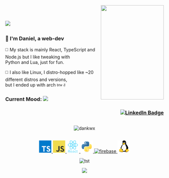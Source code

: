 <div>
  <img align="right" img src="https://i.pinimg.com/474x/c4/f8/65/c4f865fe2496989d02a2969500a7fd4f--anime-boys-computers.jpg" width="200" height="300">
  
</div>
<h1><img src="https://i.imgur.com/L5k4dFw.gif"</h2>
<h3>🤭 I'm Daniel, a web-dev</h3>
<p>◻️  My stack is mainly React, TypeScript and Node.js but I like tweaking with </br>
Python and Lua, just for fun.
</p>
<p>◻️  I also like Linux, I distro-hopped like ~20 different distros and versions, </br>
but I ended up with arch <sub><sup>btw ✌️</sup></sub>
</p>



<h3>Current Mood:  <img height="20" src="https://moods.imood.com/display/uname-cinderpeach/bg-fdaebf/imood.gif" /> <h3/>
  <p align="right">
<a align="right" href="https://www.linkedin.com/in/daniel-kondlatsch/">
    <img src="https://img.shields.io/badge/LinkedIn-blue?style=for-the-badge&logo=linkedin&logoColor=white" alt="LinkedIn Badge"/>
  </a>
  </p>

##




<p align="center"><img align="center" src="https://github-readme-stats.vercel.app/api/top-langs?username=dankwx&show_icons=true&theme=dark&locale=en&layout=compact" alt="dankwx" /></p>

##


<p align="center"> <a href="https://www.typescriptlang.org/" target="_blank" rel="noreferrer"> <img src="https://raw.githubusercontent.com/devicons/devicon/master/icons/typescript/typescript-original.svg" alt="typescript" width="40" height="40"/> </a> <a href="https://developer.mozilla.org/en-US/docs/Web/JavaScript" target="_blank" rel="noreferrer"> <img src="https://raw.githubusercontent.com/devicons/devicon/master/icons/javascript/javascript-original.svg" alt="javascript" width="40" height="40"/> </a> <a href="https://reactjs.org/" target="_blank" rel="noreferrer"> <img src="https://raw.githubusercontent.com/devicons/devicon/master/icons/react/react-original-wordmark.svg" alt="react" width="40" height="40"/> </a> <a href="https://www.python.org" target="_blank" rel="noreferrer"> <img src="https://raw.githubusercontent.com/devicons/devicon/master/icons/python/python-original.svg" alt="python" width="40" height="40"/> </a> <a href="https://firebase.google.com/" target="_blank" rel="noreferrer"> <img src="https://www.vectorlogo.zone/logos/firebase/firebase-icon.svg" alt="firebase" width="40" height="40"/> </a> <a href="https://www.linux.org/" target="_blank" rel="noreferrer"> <img src="https://raw.githubusercontent.com/devicons/devicon/master/icons/linux/linux-original.svg" alt="linux" width="40" height="40"/> </a> </p>

<p align="center">
<img height="65" src="https://i.imgur.com/GQRcK5r.jpg"
alt="tst" />
<p/>
<p align="center">
<img src="https://i.imgur.com/0S71XeR.gif" />
<p/>
